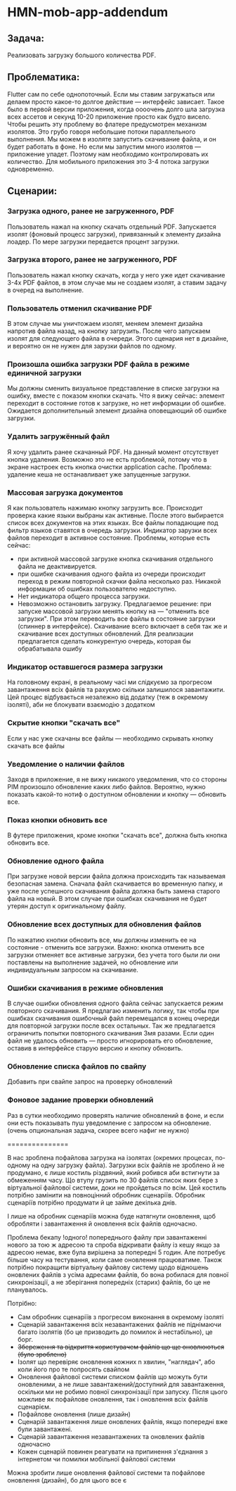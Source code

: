 # HMN-mob-app-addendum
## Задача:
Реализовать загрузку большого количества PDF.

## Проблематика: 
Flutter сам по себе однопоточный. Если мы ставим загружаться или делаем просто какое-то долгое действие — интерфейс зависает. Такое было в первой версии приложения, когда оооочень долго шла загрузка всех ассетов и секунд 10-20 приложение просто как будто висело. Чтобы решить эту проблему во флатере предусмотрен механизм изолятов. Это грубо говоря небольшие потоки параллельного выполнения. Мы можем в изоляте запустить скачивание файла, и он будет работать в фоне. Но если мы запустим много изолятов — приложение упадет. Поэтому нам необходимо контролировать их количество. Для мобильного приложения это 3-4 потока загрузки одновременно.

## Сценарии:
### Загрузка одного, ранее не загруженного, PDF
Пользователь нажал на кнопку скачать отдельный PDF. Запускается изолят (фоновый процесс загрузки), привязанный к элементу дизайна лоадер. По мере загрузки передается процент загрузки.
### Загрузка второго, ранее не загруженного, PDF
Пользователь нажал кнопку скачать, когда у него уже идет скачивание 3-4х PDF файлов, в этом случае мы не создаем изолят, а ставим задачу в очеред на выполнение.
### Пользователь отменил скачивание PDF
В этом случае мы уничтожаем изолят, меняем элемент дизайна напротив файла назад, на кнопку загрузить. После чего запускаем изолят для следующего файла в очереди.
Этого сценария нет в дизайне, и вероятно он не нужен для зарузки файлов по одному.

### Произошла ошибка загрузки PDF файла в режиме единичной загрузки
Мы должны сменить визуальное представление в списке загрузки на ошибку, вместе с показом кнопки скачать. 
Что я вижу сейчас: элемент переходит в состояние готов к загрузке, но нет информации об ошибке. Ожидается дополнительный элемент дизайна оповещающий об ошибке загрузки.

### Удалить загружённый файл
Я хочу удалить ранее скачанный PDF. На данный момент отсутствует кнопка удаления. Возможно это не есть проблемой, потому что в экране настроек есть кнопка очистки application cache.
Проблема: удаление кеша не останавливает уже запущенные загрузки.
### Массовая загрузка документов
Я как пользователь нажимаю кнопку загрузить все. Происходит проверка какие языки выбраны как активные. После этого выбирается список всех документов на этих языках. Все файлы попадающие под фильтр языков ставятся в очередь загрузки. Индикатор зарузки всех файлов переходит в активное состояние.
Проблемы, которые есть сейчас:
- при активной массовой загрузке кнопка скачивания отдельного файла не деактивируется.
- при ошибке скачивания одного файла из очереди происходит переход в режим повторной скачки файла несколько раз. Никакой информации об ошибках пользователю недоступно. 
- Нет индикатора общего процесса загрузки.
- Невозможно остановить загрузку.
Предлагаемое решение: при запуске массовой загрузки менять кнопку на — "отменить все загрузки". При этом переводить все файлы в состояние загрузки (спиннер в интерфейсе). Скачивание всего включает в себя так же и скачивание всех доступных обновлений.
Для реализации предлагается сделать конкурентую очередь, которая бы обрабатывала ошибу

### Индикатор оставшегося размера загрузки
На головному екрані, в реальному часі ми слідкуємо за прогресом завантаження всіх файлів та рахуємо скільки залишилося завантажити. Цей процес відбувається незалежно від додатку (теж в окремому ізоляті), аби не блокувати взаємодію з додатком

### Скрытие кнопки "скачать все"
Если у нас уже скачаны все файлы — необходимо скрывать кнопку скачать все файлы
### Уведомление о наличии файлов
Заходя в приложение, я не вижу никакого уведомления, что со стороны PIM произошло обновление каких либо файлов. Вероятно, нужно показать какой-то нотиф о доступном обновлении и кнопку — обновить все.
### Показ кнопки обновить все
В футере приложения, кроме кнопки "скачать все", должна быть кнопка обновить все.
### Обновление одного файла
При загрузке новой версии файла должна происходить так называемая безопасная замена. Сначала файл скачивается во временную папку, и уже после успешного скачивания файла должна быть замена старого файла на новый. В этом случае при ошибках скачивания не будет утерян доступ к оригинальному файлу.
### Обновление всех доступных для обновления файлов
По нажатию кнопки обновить все, мы должны изменить ее на состояние - отменить все загрузки. Важно: кнопка отменить все загрузки отменяет все активные загрузки, без учета того были ли они поставлены на выполнение задачей, но обновление или индивидуальным запросом на скачивание.
### Ошибки скачивания в режиме обновления
В случае ошибки обновления одного файла сейчас запускается режим повторного скачивания. Я предлагаю изменить логику, так чтобы при ошибках скачивания ошибочный файл перемещался в конец очереди для повторной загрузки после всех остальных. Так же предлагается ограничить попытки повторного скачивания 3мя разами. Если один файл не удалось обновить — просто игнорировать его обновление, оставив в интерфейсе старую версию и кнопку обновить.

### Обновление списка файлов по свайпу
Добавить при свайпе запрос на проверку обновлений
### Фоновое задание проверки обновлений
Раз в сутки необходимо проверять наличие обновлений в фоне, и если они есть показывать пуш уведомление с запросом на обновление. (очень опциональная задача, скорее всего нафиг не нужно)




===============

В нас зроблена пофайлова загрузка на ізолятах (окремих процесах, по-одному на одну загрузку файла). Загрузки всіх файлів не зроблено й не продумано, є лише костиль різдвяний, який робився аби встигнути за обмеженням часу. Що втупу грузить по 30 файлів список яких бере з віртуальної файлової системи, доки не пройдеться по всім. Цей костиль потрібно замінити на повноцінний обробник сценаріїв. Обробник сценаріїв потрібно продумати й це займе декілька днів.

І лише на обробник сценаріїв можна буде натягнути оновлення, щоб обробляти і завантаження й оновлення всіх файлів одночасно.

Проблема бекапу !одного! попереднього файлу при завантаженні нового за тою ж адресою та спроба відкривати файлу із кешу якщо за адресою немає, вже була вирішена за попередні 5 годин. Але потребує більше часу на тестування, коли саме оновлення працюватиме. Також потрібно покращити віртуальну файлову систему щодо відношень оновлених файлів з усіма адресами файлів, бо вона робилася для повної синхронізації, а не зберігання попередніх (старих) файлів, бо це не планувалось.

Потрібно:

- Сам обробник сценаріїв з прогресом виконання в окремому ізоляті
- Сценарій завантаження всіх незавантажених файлів не піднімаючи багато ізолятів (бо це призводить до помилок й нестабільно), це борг.
- ~~Збереження та відкриття користувачем файлів що ще оновлюються (було зроблено)~~
- Ізолят що перевіряє оновлення кожних n хвилин, "наглядач", або коли його про те попросять свайпом
- Оновлення файлової системи списком файлів що можуть бути оновленими, а не лише завантажений/доступний для завантаження, оскільки ми не робимо повної синхронізації при запуску. Після цього можливе як пофайлове оновлення, так і оновлення всіх файлів сценарієм.
- Пофайлове оновлення (лише дизайн)
- Сценарій завантаження лише оновлених файлів, якщо попередні вже були завантажені.
- Сценарій завантаження незавантажених та оновлених файлів одночасно
- Кожен сценарій повинен реагувати на припинення з'єднання з інтернетом чи помилки мобільної файлової системи

Можна зробити лише оновлення файлової системи та пофайлове оновлення (дизайн), бо для цього все є